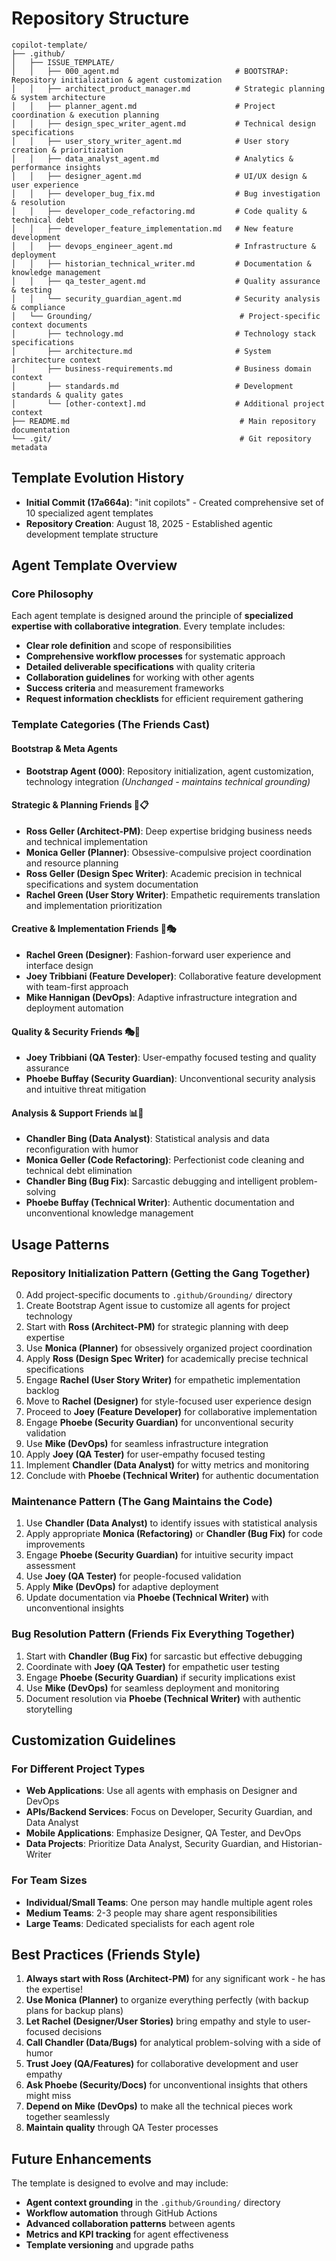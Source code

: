 # Repository Structure

```
copilot-template/
├── .github/
│   ├── ISSUE_TEMPLATE/
│   │   ├── 000_agent.md                          # BOOTSTRAP: Repository initialization & agent customization
│   │   ├── architect_product_manager.md          # Strategic planning & system architecture
│   │   ├── planner_agent.md                      # Project coordination & execution planning
│   │   ├── design_spec_writer_agent.md           # Technical design specifications
│   │   ├── user_story_writer_agent.md            # User story creation & prioritization
│   │   ├── data_analyst_agent.md                 # Analytics & performance insights
│   │   ├── designer_agent.md                     # UI/UX design & user experience
│   │   ├── developer_bug_fix.md                  # Bug investigation & resolution
│   │   ├── developer_code_refactoring.md         # Code quality & technical debt
│   │   ├── developer_feature_implementation.md   # New feature development
│   │   ├── devops_engineer_agent.md              # Infrastructure & deployment
│   │   ├── historian_technical_writer.md         # Documentation & knowledge management
│   │   ├── qa_tester_agent.md                    # Quality assurance & testing
│   │   └── security_guardian_agent.md            # Security analysis & compliance
│   └── Grounding/                                 # Project-specific context documents
│       ├── technology.md                         # Technology stack specifications
│       ├── architecture.md                       # System architecture context
│       ├── business-requirements.md              # Business domain context
│       ├── standards.md                          # Development standards & quality gates
│       └── [other-context].md                    # Additional project context
├── README.md                                      # Main repository documentation
└── .git/                                          # Git repository metadata
```

## Template Evolution History

- **Initial Commit (17a664a)**: "init copilots" - Created comprehensive set of 10 specialized agent templates
- **Repository Creation**: August 18, 2025 - Established agentic development template structure

## Agent Template Overview

### Core Philosophy
Each agent template is designed around the principle of **specialized expertise with collaborative integration**. Every template includes:

- **Clear role definition** and scope of responsibilities
- **Comprehensive workflow processes** for systematic approach
- **Detailed deliverable specifications** with quality criteria
- **Collaboration guidelines** for working with other agents
- **Success criteria** and measurement frameworks
- **Request information checklists** for efficient requirement gathering

### Template Categories (The Friends Cast)

#### **Bootstrap & Meta Agents**
- **Bootstrap Agent (000)**: Repository initialization, agent customization, technology integration *(Unchanged - maintains technical grounding)*

#### **Strategic & Planning Friends** 🦕📋
- **Ross Geller (Architect-PM)**: Deep expertise bridging business needs and technical implementation
- **Monica Geller (Planner)**: Obsessive-compulsive project coordination and resource planning
- **Ross Geller (Design Spec Writer)**: Academic precision in technical specifications and system documentation
- **Rachel Green (User Story Writer)**: Empathetic requirements translation and implementation prioritization

#### **Creative & Implementation Friends** 👗🎭
- **Rachel Green (Designer)**: Fashion-forward user experience and interface design
- **Joey Tribbiani (Feature Developer)**: Collaborative feature development with team-first approach
- **Mike Hannigan (DevOps)**: Adaptive infrastructure integration and deployment automation

#### **Quality & Security Friends** 🎭🌿
- **Joey Tribbiani (QA Tester)**: User-empathy focused testing and quality assurance
- **Phoebe Buffay (Security Guardian)**: Unconventional security analysis and intuitive threat mitigation

#### **Analysis & Support Friends** 📊🌿
- **Chandler Bing (Data Analyst)**: Statistical analysis and data reconfiguration with humor
- **Monica Geller (Code Refactoring)**: Perfectionist code cleaning and technical debt elimination  
- **Chandler Bing (Bug Fix)**: Sarcastic debugging and intelligent problem-solving
- **Phoebe Buffay (Technical Writer)**: Authentic documentation and unconventional knowledge management

## Usage Patterns

### **Repository Initialization Pattern (Getting the Gang Together)**
0. Add project-specific documents to `.github/Grounding/` directory
1. Create Bootstrap Agent issue to customize all agents for project technology
2. Start with **Ross (Architect-PM)** for strategic planning with deep expertise
3. Use **Monica (Planner)** for obsessively organized project coordination  
4. Apply **Ross (Design Spec Writer)** for academically precise technical specifications
5. Engage **Rachel (User Story Writer)** for empathetic implementation backlog
6. Move to **Rachel (Designer)** for style-focused user experience design
7. Proceed to **Joey (Feature Developer)** for collaborative implementation
8. Engage **Phoebe (Security Guardian)** for unconventional security validation
9. Use **Mike (DevOps)** for seamless infrastructure integration
10. Apply **Joey (QA Tester)** for user-empathy focused testing
11. Implement **Chandler (Data Analyst)** for witty metrics and monitoring
12. Conclude with **Phoebe (Technical Writer)** for authentic documentation

### **Maintenance Pattern (The Gang Maintains the Code)**
1. Use **Chandler (Data Analyst)** to identify issues with statistical analysis
2. Apply appropriate **Monica (Refactoring)** or **Chandler (Bug Fix)** for code improvements
3. Engage **Phoebe (Security Guardian)** for intuitive security impact assessment
4. Use **Joey (QA Tester)** for people-focused validation
5. Apply **Mike (DevOps)** for adaptive deployment
6. Update documentation via **Phoebe (Technical Writer)** with unconventional insights

### **Bug Resolution Pattern (Friends Fix Everything Together)**
1. Start with **Chandler (Bug Fix)** for sarcastic but effective debugging
2. Coordinate with **Joey (QA Tester)** for empathetic user testing
3. Engage **Phoebe (Security Guardian)** if security implications exist
4. Use **Mike (DevOps)** for seamless deployment and monitoring
5. Document resolution via **Phoebe (Technical Writer)** with authentic storytelling

## Customization Guidelines

### **For Different Project Types**
- **Web Applications**: Use all agents with emphasis on Designer and DevOps
- **APIs/Backend Services**: Focus on Developer, Security Guardian, and Data Analyst
- **Mobile Applications**: Emphasize Designer, QA Tester, and DevOps
- **Data Projects**: Prioritize Data Analyst, Security Guardian, and Historian-Writer

### **For Team Sizes**
- **Individual/Small Teams**: One person may handle multiple agent roles
- **Medium Teams**: 2-3 people may share agent responsibilities
- **Large Teams**: Dedicated specialists for each agent role

## Best Practices (Friends Style)

1. **Always start with Ross (Architect-PM)** for any significant work - he has the expertise!
2. **Use Monica (Planner)** to organize everything perfectly (with backup plans for backup plans)
3. **Let Rachel (Designer/User Stories)** bring empathy and style to user-focused decisions
4. **Call Chandler (Data/Bugs)** for analytical problem-solving with a side of humor
5. **Trust Joey (QA/Features)** for collaborative development and user empathy
6. **Ask Phoebe (Security/Docs)** for unconventional insights that others might miss
7. **Depend on Mike (DevOps)** to make all the technical pieces work together seamlessly
6. **Maintain quality** through QA Tester processes

## Future Enhancements

The template is designed to evolve and may include:
- **Agent context grounding** in the `.github/Grounding/` directory
- **Workflow automation** through GitHub Actions
- **Advanced collaboration patterns** between agents
- **Metrics and KPI tracking** for agent effectiveness
- **Template versioning** and upgrade paths
